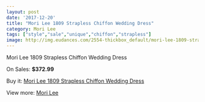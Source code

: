 ```yaml
---
layout: post
date: '2017-12-20'
title: "Mori Lee 1809 Strapless Chiffon Wedding Dress"
category: Mori Lee
tags: ["style","sale","unique","chiffon","strapless"]
image: http://img.eudances.com/2554-thickbox_default/mori-lee-1809-strapless-chiffon-wedding-dress.jpg
---
```

Mori Lee 1809 Strapless Chiffon Wedding Dress

On Sales: **$372.99**
<a href="https://www.eudances.com/en/mori-lee/851-mori-lee-1809-strapless-chiffon-wedding-dress.html"><amp-img layout="responsive" width="600" height="600" src="//img.eudances.com/2554-thickbox_default/mori-lee-1809-strapless-chiffon-wedding-dress.jpg" alt="Mori Lee 1809 Strapless Chiffon Wedding Dress 0" /></a>
<a href="https://www.eudances.com/en/mori-lee/851-mori-lee-1809-strapless-chiffon-wedding-dress.html"><amp-img layout="responsive" width="600" height="600" src="//img.eudances.com/2556-thickbox_default/mori-lee-1809-strapless-chiffon-wedding-dress.jpg" alt="Mori Lee 1809 Strapless Chiffon Wedding Dress 1" /></a>
<a href="https://www.eudances.com/en/mori-lee/851-mori-lee-1809-strapless-chiffon-wedding-dress.html"><amp-img layout="responsive" width="600" height="600" src="//img.eudances.com/2555-thickbox_default/mori-lee-1809-strapless-chiffon-wedding-dress.jpg" alt="Mori Lee 1809 Strapless Chiffon Wedding Dress 2" /></a>

Buy it: [Mori Lee 1809 Strapless Chiffon Wedding Dress](https://www.eudances.com/en/mori-lee/851-mori-lee-1809-strapless-chiffon-wedding-dress.html "Mori Lee 1809 Strapless Chiffon Wedding Dress")

View more: [Mori Lee](https://www.eudances.com/en/9-mori-lee "Mori Lee")